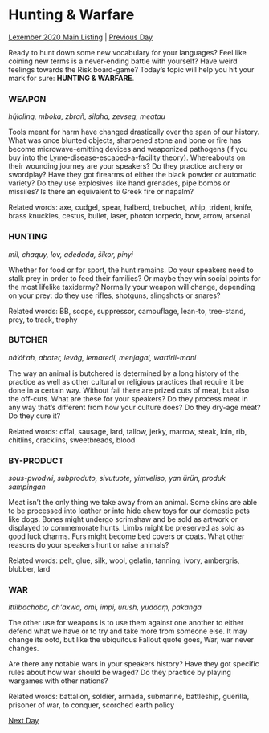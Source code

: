 # Hunting & Warfare
[Lexember 2020 Main Listing](../../toc_lex20) | [Previous Day](../w3/21)

Ready to hunt down some new vocabulary for your languages? Feel like coining new terms is a never-ending battle with yourself? Have weird feelings towards the Risk board-game? Today’s topic will help you hit your mark for sure: **HUNTING & WARFARE**.

### WEAPON

_hų́łoliną, mboka, zbraň, silaha, zevseg, meatau_

Tools meant for harm have changed drastically over the span of our history. What was once blunted objects, sharpened stone and bone or fire has become microwave-emitting devices and weaponized pathogens (if you buy into the Lyme-disease-escaped-a-facility theory). Whereabouts on their wounding journey are your speakers? Do they practice archery or swordplay? Have they got firearms of either the black powder or automatic variety? Do they use explosives like hand grenades, pipe bombs or missiles? Is there an equivalent to Greek fire or napalm?

Related words: axe, cudgel, spear, halberd, trebuchet, whip, trident, knife, brass knuckles, cestus, bullet, laser, photon torpedo, bow, arrow, arsenal

### HUNTING

_mil, chaquy, lov, adedada, šikor, pinyi_

Whether for food or for sport, the hunt remains. Do your speakers need to stalk prey in order to feed their families? Or maybe they win social points for the most lifelike taxidermy? Normally your weapon will change, depending on your prey: do they use rifles, shotguns, slingshots or snares?

Related words: BB, scope, suppressor, camouflage, lean-to, tree-stand, prey, to track, trophy

### BUTCHER

_náʼáłʼah, abater, levág, lemaredi, menjagal, wartirli-mani_

The way an animal is butchered is determined by a long history of the practice as well as other cultural or religious practices that require it be done in a certain way. Without fail there are prized cuts of meat, but also the off-cuts. What are these for your speakers? Do they process meat in any way that’s different from how your culture does? Do they dry-age meat? Do they cure it?

Related words: offal, sausage, lard, tallow, jerky, marrow, steak, loin, rib, chitlins, cracklins, sweetbreads, blood

### BY-PRODUCT

_sous-pwodwi, subproduto, sivutuote, yimveliso, yan ürün, produk sampingan_

Meat isn’t the only thing we take away from an animal. Some skins are able to be processed into leather or into hide chew toys for our domestic pets like dogs. Bones might undergo scrimshaw and be sold as artwork or displayed to commemorate hunts. Limbs might be preserved as sold as good luck charms. Furs might become bed covers or coats. What other reasons do your speakers hunt or raise animals?

Related words: pelt, glue, silk, wool, gelatin, tanning, ivory, ambergris, blubber, lard

### WAR

_ittilbachoba, ch'axwa, omi, impi, urush, yuddaṃ, pakanga_

The other use for weapons is to use them against one another to either defend what we have or to try and take more from someone else. It may change its ootd, but like the ubiquitous Fallout quote goes, War, war never changes.

Are there any notable wars in your speakers history? Have they got specific rules about how war should be waged? Do they practice by playing wargames with other nations?

Related words: battalion, soldier, armada, submarine, battleship, guerilla, prisoner of war, to conquer, scorched earth policy

[Next Day](23)
